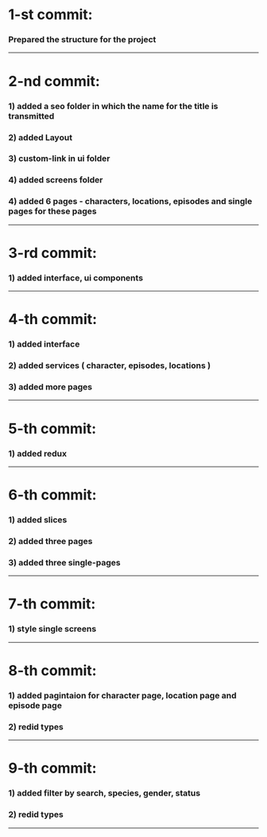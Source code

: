 # 1-st commit:

### Prepared the structure for the project

---

# 2-nd commit:

### 1) added a seo folder in which the name for the title is transmitted

### 2) added Layout

### 3) custom-link in ui folder

### 4) added screens folder

### 4) added 6 pages - characters, locations, episodes and single pages for these pages

---

# 3-rd commit:

### 1) added interface, ui components

---

# 4-th commit:

### 1) added interface

### 2) added services ( character, episodes, locations )

### 3) added more pages

---

# 5-th commit:

### 1) added redux

---

# 6-th commit:

### 1) added slices

### 2) added three pages

### 3) added three single-pages

---

# 7-th commit:

### 1) style single screens

---

# 8-th commit:

### 1) added pagintaion for character page, location page and episode page

### 2) redid types

---

# 9-th commit:

### 1) added filter by search, species, gender, status

### 2) redid types

---
